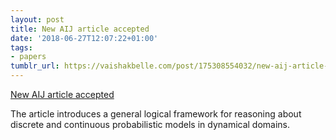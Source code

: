 ```yaml
---
layout: post
title: New AIJ article accepted
date: '2018-06-27T12:07:22+01:00'
tags:
- papers
tumblr_url: https://vaishakbelle.com/post/175308554032/new-aij-article-accepted
---
```

[New AIJ article accepted](https://www.sciencedirect.com/science/article/pii/S000437021830314X)  

The article introduces a general logical framework for reasoning about discrete and continuous probabilistic models in dynamical domains.

